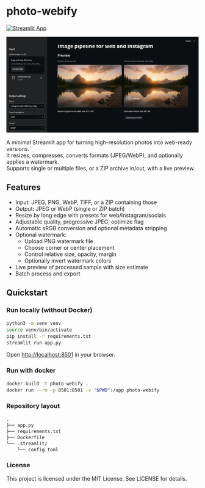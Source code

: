 # photo-webify

[![Streamlit App](https://static.streamlit.io/badges/streamlit_badge_black_white.svg)](https://photo-webify.streamlit.app)

![Example screenshot of photo-webify in use](docs/example.webp)

A minimal Streamlit app for turning high-resolution photos into web-ready versions.  
It resizes, compresses, converts formats (JPEG/WebP), and optionally applies a watermark.  
Supports single or multiple files, or a ZIP archive in/out, with a live preview.

## Features

- Input: JPEG, PNG, WebP, TIFF, or a ZIP containing those
- Output: JPEG or WebP (single or ZIP batch)
- Resize by long edge with presets for web/Instagram/socials
- Adjustable quality, progressive JPEG, optimize flag
- Automatic sRGB conversion and optional metadata stripping
- Optional watermark:
  - Upload PNG watermark file
  - Choose corner or center placement
  - Control relative size, opacity, margin
  - Optionally invert watermark colors
- Live preview of processed sample with size estimate
- Batch process and export

## Quickstart

### Run locally (without Docker)

```bash
python3 -m venv venv
source venv/bin/activate
pip install -r requirements.txt
streamlit run app.py
```

Open [http://localhost:8501](http://localhost:8501) in your browser.

### Run with docker

```bash
docker build -t photo-webify .
docker run --rm -p 8501:8501 -v "$PWD":/app photo-webify
```

### Repository layout

```
.
├── app.py
├── requirements.txt
├── Dockerfile
└── .streamlit/
    └── config.toml
```

### License

This project is licensed under the MIT License. See LICENSE for details.